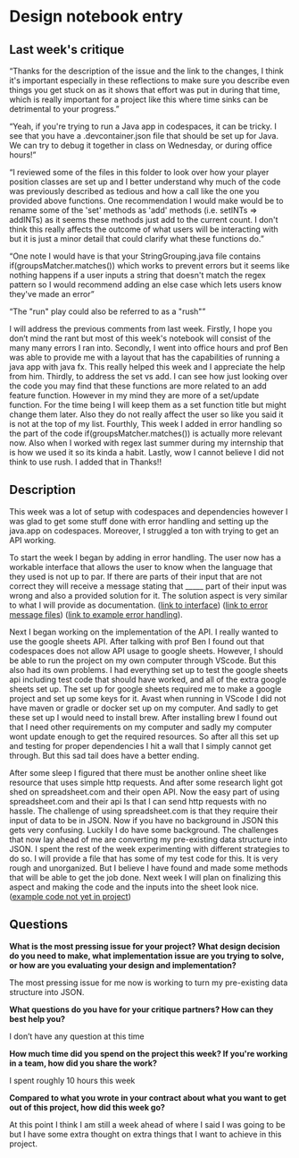 # Design notebook entry

## Last week's critique

“Thanks for the description of the issue and the link to the changes, I think it's important especially in these reflections to make sure you describe even things you get stuck on as it shows that effort was put in during that time, which is really important for a project like this where time sinks can be detrimental to your progress.”


“Yeah, if you're trying to run a Java app in codespaces, it can be tricky. I see that you have a .devcontainer.json file that should be set up for Java. We can try to debug it together in class on Wednesday, or during office hours!”


“I reviewed some of the files in this folder to look over how your player position classes are set up and I better understand why much of the code was previously described as tedious and how a call like the one you provided above functions. One recommendation I would make would be to rename some of the 'set' methods as 'add' methods (i.e. setINTs => addINTs) as it seems these methods just add to the current count. I don't think this really affects the outcome of what users will be interacting with but it is just a minor detail that could clarify what these functions do.”


“One note I would have is that your StringGrouping.java file contains if(groupsMatcher.matches()) which works to prevent errors but it seems like nothing happens if a user inputs a string that doesn't match the regex pattern so I would recommend adding an else case which lets users know they've made an error”


“The "run" play could also be referred to as a "rush"”


I will address the previous comments from last week. Firstly, I hope you don’t mind the rant but most of this week's notebook will consist of the many many errors I ran into. Secondly, I went into office hours and prof Ben was able to provide me with a layout that has the capabilities of running a java app with java fx. This really helped this week and I appreciate the help from him. Thirdly, to address the set vs add. I can see how just looking over the code you may find that these functions are more related to an add feature function. However in my mind they are more of a set/update function. For the time being I will keep them as a set function title but might change them later. Also they do not really affect the user so like you said it is not at the top of my list. Fourthly, This week I added in error handling so the part of the code if(groupsMatcher.matches()) is actually more relevant now. Also when I worked with regex last summer during my internship that is how we used it so its kinda a habit. Lastly, wow I cannot believe I did not think to use rush. I added that in Thanks!!


## Description

This week was a lot of setup with codespaces and dependencies however I was glad to get some stuff done with error handling and setting up the java.app on codespaces. Moreover, I struggled a ton with trying to get an API working.

To start the week I began by adding in error handling. The user now has a workable interface that allows the user to know when the language that they used is not up to par. If there are parts of their input that are not correct they will receive a message stating that _____ part of their input was wrong and also a provided solution for it. The solution aspect is very similar to what I will provide as documentation. ([link to interface](https://github.com/hmc-cs111-spring2023/Bbecker8-Artifact/blob/main/my-dsl/app/src/main/java/my/dsl/Interface/App.java)) ([link to error message files](https://github.com/hmc-cs111-spring2023/Bbecker8-Artifact/tree/main/my-dsl/app/src/main/java/my/dsl/Interface)) ([link to example error handling](https://github.com/hmc-cs111-spring2023/Bbecker8-Artifact/blob/main/my-dsl/app/src/main/java/my/dsl/Parser/StringGrouping.java)).

Next I began working on the implementation of the API. I really wanted to use the google sheets API. After talking with prof Ben I found out that codespaces does not allow API usage to google sheets. However, I should be able to run the project on my own computer through VScode. But this also had its own problems. I had everything set up to test the google sheets api including test code that should have worked, and all of the extra google sheets set up. The set up for google sheets required me to make a google project and set up some keys for it. Avast when running in VScode I did not have maven or gradle or docker set up on my computer. And sadly to get these set up I would need to install brew. After installing brew I found out that I need other requirements on my computer and sadly my computer wont update enough to get the required resources. So after all this set up and testing for proper dependencies I hit a wall that I simply cannot get through. But this sad tail does have a better ending.

After some sleep I figured that there must be another online sheet like resource that uses simple http requests. And after some research light got shed on spreadsheet.com and their open API. Now the easy part of using spreadsheet.com and their api Is that I can send http requests with no hassle. The challenge of using spreadsheet.com is that they require their input of data to be in JSON. Now if you have no background in JSON this gets very confusing. Luckily I do have some background. The challenges that now lay ahead of me are converting my pre-existing data structure into JSON. I spent the rest of the week experimenting with different strategies to do so. I will provide a file that has some of my test code for this. It is very rough and unorganized. But I believe I have found and made some methods that will be able to get the job done. Next week I will plan on finalizing this aspect and making the code and the inputs into the sheet look nice. ([example code not yet in project](https://github.com/hmc-cs111-spring2023/Bbecker8-Artifact/blob/main/.devcontainer/Examplecode))


## Questions

**What is the most pressing issue for your project? What design decision do
you need to make, what implementation issue are you trying to solve, or how
are you evaluating your design and implementation?**

The most pressing issue for me now is working to turn my pre-existing data structure into JSON.


**What questions do you have for your critique partners? How can they best help
you?**

I don’t have any question at this time

**How much time did you spend on the project this week? If you're working in a
team, how did you share the work?**

I spent roughly 10 hours this week

**Compared to what you wrote in your contract about what you want to get out of this
project, how did this week go?**

At this point I think I am still a week ahead of where I said I was going to be but I have some extra thought on extra things that I want to achieve in this project. 

